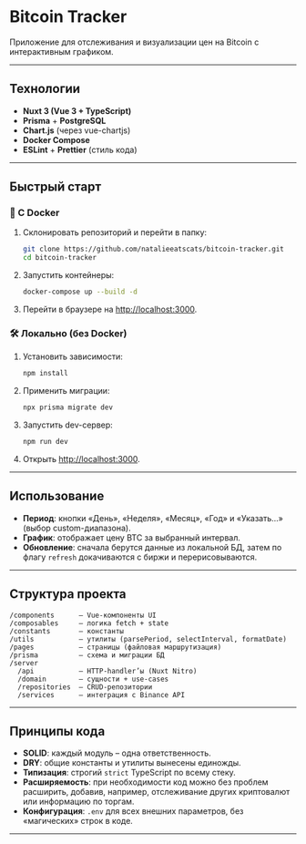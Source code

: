 # Bitcoin Tracker

Приложение для отслеживания и визуализации цен на Bitcoin с интерактивным графиком.

---

## Технологии

- **Nuxt 3 (Vue 3 + TypeScript)**
- **Prisma** + **PostgreSQL**
- **Chart.js** (через vue-chartjs)
- **Docker Compose**
- **ESLint** + **Prettier** (стиль кода)

---

## Быстрый старт

### 🚀 С Docker

1. Склонировать репозиторий и перейти в папку:
   ```bash
   git clone https://github.com/natalieeatscats/bitcoin-tracker.git
   cd bitcoin-tracker


2. Запустить контейнеры:

   ```bash
   docker-compose up --build -d
   ```
3. Перейти в браузере на [http://localhost:3000](http://localhost:3000).

### 🛠 Локально (без Docker)

1. Установить зависимости:

   ```bash
   npm install
   ```
2. Применить миграции:

   ```bash
   npx prisma migrate dev
   ```
3. Запустить dev-сервер:

   ```bash
   npm run dev
   ```
4. Открыть [http://localhost:3000](http://localhost:3000).

---

## Использование

* **Период**: кнопки «День», «Неделя», «Месяц», «Год» и «Указать...» (выбор custom-диапазона).
* **График**: отображает цену BTC за выбранный интервал.
* **Обновление**: сначала берутся данные из локальной БД, затем по флагу `refresh` докачиваются с биржи и перерисовываются.

---

## Структура проекта

```
/components      — Vue-компоненты UI  
/composables     — логика fetch + state  
/constants       — константы  
/utils           — утилиты (parsePeriod, selectInterval, formatDate)  
/pages           — страницы (файловая маршрутизация)  
/prisma          — схема и миграции БД  
/server  
  /api           — HTTP-handler’ы (Nuxt Nitro)  
  /domain        — сущности + use-cases  
  /repositories  — CRUD-репозитории    
  /services      — интеграция с Binance API  
```

---

## Принципы кода

* **SOLID**: каждый модуль – одна ответственность.
* **DRY**: общие константы и утилиты вынесены единожды.
* **Типизация**: строгий `strict` TypeScript по всему стеку.
* **Расширяемость**: при необходимости код можно без проблем расширить, добавив, например, отслеживание других криптовалют или информацию по торгам.
* **Конфигурация**: `.env` для всех внешних параметров, без «магических» строк в коде.

---
